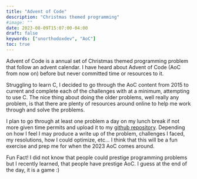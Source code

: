 ```yaml
---
title: "Advent of Code"
description: "Christmas themed programming"
#image: ""
date: 2023-08-09T15:07:00-04:00
draft: false
keywords: ["unorthodoxdev", "AoC"]
toc: true
---
```


Advent of Code is a annual set of Christmas themed programming problem that follow an advent calendar. I have heard about Advent of Code (AoC from now on) before but never committed time or resources to it.

Struggling to learn C, I decided to go through the AoC content from 2015 to current and complete each of the challenges with at a minimum, attempting to use C. The nice thing about doing the older problems, well really any problem, is that there are plenty of resources around online to help me work through and solve the problems.

I plan to go through at least one problem a day on my lunch break if not more given time permits and upload it to my [github repository](https://github.com/ofgrenudo/AoC). Depending on how I feel I may produce a write up of the problem, challenges I faced, my resolutions, how I could optimize, etc... I think that this will be a fun exercise and prep me for when the 2023 AoC comes around.

Fun Fact! I did not know that people could prestige programming problems but I recently learned, that people have prestige AoC. I guess at the end of the day, it is a game :)
